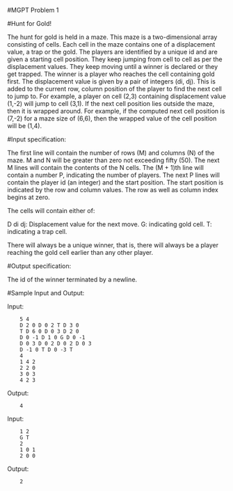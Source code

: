 #MGPT Problem 1

#Hunt for Gold!

The hunt for gold is held in a maze. This maze is a two-dimensional array consisting of cells. Each cell in the maze contains one of a displacement value, a trap or the gold. The players are identified by a unique id and are given a starting cell position. They keep jumping from cell to cell as per the displacement values. They keep moving until a winner is declared or they get trapped. The winner is a player who reaches the cell containing gold first.
The displacement value is given by a pair of integers (di, dj). This is added to the current row, column position of the player to find the next cell to jump to. For example, a player on cell (2,3) containing displacement value (1,-2) will jump to cell (3,1). If the next cell position lies outside the maze, then it is wrapped around. For example, if the computed next cell position is (7,-2) for a maze size of (6,6), then the wrapped value of the cell position will be (1,4).

#Input specification:

The first line will contain the number of rows (M) and columns (N) of the maze. M and N will be greater than zero not exceeding fifty (50). The next M lines will contain the contents of the N cells. The (M + 1)th line will contain a number P, indicating the number of players. The next P lines will contain the player id (an integer) and the start position. The start position is indicated by the row and column values. The row as well as column index begins at zero.

The cells will contain either of:

D di dj: Displacement value for the next move.
G: indicating gold cell.
T: indicating a trap cell.

There will always be a unique winner, that is, there will always be a player reaching the gold cell earlier than any other player.

#Output specification:

The id of the winner terminated by a newline.

#Sample Input and Output:

Input:

		5 4
		D 2 0 D 0 2 T D 3 0
		T D 6 0 D 0 3 D 2 0
		D 0 -1 D 1 0 G D 0 -1
		D 0 3 D 0 2 D 0 2 D 0 3
		D -1 0 T D 0 -3 T
		4
		1 4 2
		2 2 0
		3 0 3
		4 2 3

Output:

		4

Input:

		1 2
		G T
		2
		1 0 1
		2 0 0

Output:

		2
